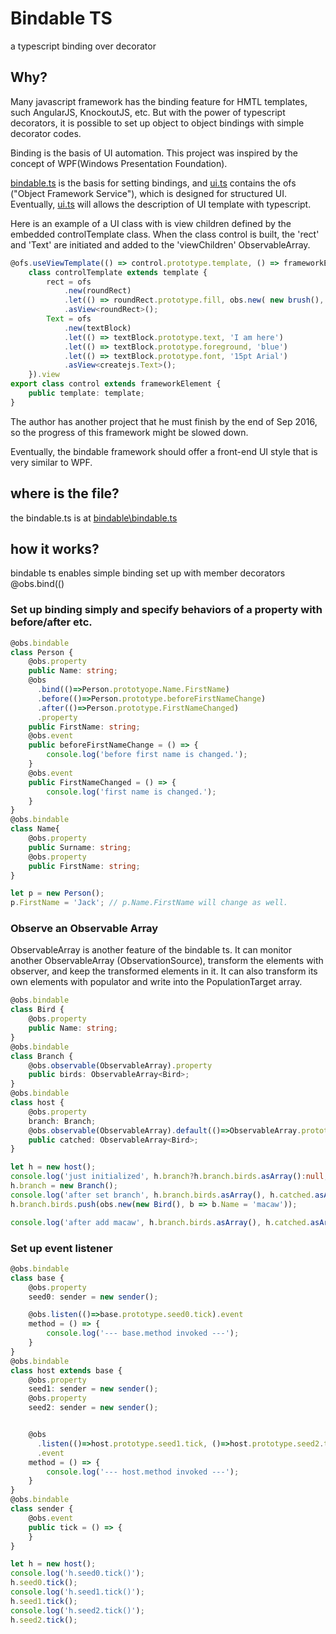 # Bindable TS
a typescript binding over decorator

## Why?
Many javascript framework has the binding feature for HMTL templates, such AngularJS, KnockoutJS, etc.
But with the power of typescript decorators, it is possible to set up object to object bindings with simple decorator codes.

Binding is the basis of UI automation. This project was inspired by the concept of WPF(Windows Presentation Foundation).

[bindable.ts](bindable/bindable/bindable.ts) is the basis for setting bindings, and [ui.ts](bindable/bindable/ui.ts) contains the ofs ("Object Framework Service"), which is designed for structured UI. Eventually, [ui.ts](bindable/bindable/ui.ts) will allows the description of UI template with typescript.

Here is an example of a UI class with is view children defined by the embedded controlTemplate class. When the class control is built, the 'rect' and 'Text' are initiated and added to the 'viewChildren' ObservableArray.
```typescript
@ofs.useViewTemplate(() => control.prototype.template, () => frameworkElement.prototype.viewChildren,
    class controlTemplate extends template {
        rect = ofs
            .new(roundRect)
            .let(() => roundRect.prototype.fill, obs.new( new brush(), b=>(b.color = '#bbf') ))
            .asView<roundRect>();
        Text = ofs
            .new(textBlock)
            .let(() => textBlock.prototype.text, 'I am here')
            .let(() => textBlock.prototype.foreground, 'blue')
            .let(() => textBlock.prototype.font, '15pt Arial')
            .asView<createjs.Text>();
    }).view
export class control extends frameworkElement {
    public template: template;
}
```

The author has another project that he must finish by the end of Sep 2016, so the progress of this framework might be slowed down.

Eventually, the bindable framework should offer a front-end UI style that is very similar to WPF.


## where is the file?
the bindable.ts is at [bindable\bindable.ts](bindable/bindable/bindable.ts)

## how it works?
bindable ts enables simple binding set up with member decorators
@obs.bind(()
### Set up binding simply and specify behaviors of a property with before/after etc.
```typescript
@obs.bindable 
class Person {
    @obs.property
    public Name: string;
    @obs
      .bind(()=>Person.prototyope.Name.FirstName)
      .before(()=>Person.prototype.beforeFirstNameChange)
      .after(()=>Person.prototype.FirstNameChanged)
      .property
    public FirstName: string;
    @obs.event
    public beforeFirstNameChange = () => {
        console.log('before first name is changed.');
    }
    @obs.event
    public FirstNameChanged = () => {
        console.log('first name is changed.');
    }
}
@obs.bindable
class Name{
    @obs.property
    public Surname: string;
    @obs.property
    public FirstName: string;
}

let p = new Person();
p.FirstName = 'Jack'; // p.Name.FirstName will change as well.
```

### Observe an Observable Array
ObservableArray is another feature of the bindable ts. It can monitor another ObservableArray (ObservationSource), transform the elements with observer, and keep the transformed elements in it. It can also transform its own elements with populator and write into the PopulationTarget array.
```typescript
@obs.bindable 
class Bird {
    @obs.property
    public Name: string;
}
@obs.bindable
class Branch {
    @obs.observable(ObservableArray).property
    public birds: ObservableArray<Bird>;
}
@obs.bindable
class host {
    @obs.property
    branch: Branch;
    @obs.observable(ObservableArray).default(()=>ObservableArray.prototype.parent).observe(() => host.prototype.branch.birds).property 
    public catched: ObservableArray<Bird>;
}

let h = new host();
console.log('just initialized', h.branch?h.branch.birds.asArray():null, h.catched.asArray());
h.branch = new Branch();
console.log('after set branch', h.branch.birds.asArray(), h.catched.asArray());
h.branch.birds.push(obs.new(new Bird(), b => b.Name = 'macaw'));

console.log('after add macaw', h.branch.birds.asArray(), h.catched.asArray());
```

### Set up event listener

```typescript
@obs.bindable
class base {
    @obs.property
    seed0: sender = new sender();

    @obs.listen(()=>base.prototype.seed0.tick).event
    method = () => {
        console.log('--- base.method invoked ---');
    }
}
@obs.bindable
class host extends base {
    @obs.property
    seed1: sender = new sender();
    @obs.property
    seed2: sender = new sender();


    @obs
      .listen(()=>host.prototype.seed1.tick, ()=>host.prototype.seed2.tick) //the event can listen multiple sources
      .event
    method = () => {
        console.log('--- host.method invoked ---');
    }
}
@obs.bindable
class sender {
    @obs.event
    public tick = () => {
    }
}

let h = new host();
console.log('h.seed0.tick()');
h.seed0.tick();
console.log('h.seed1.tick()');
h.seed1.tick();
console.log('h.seed2.tick()');
h.seed2.tick();

```

